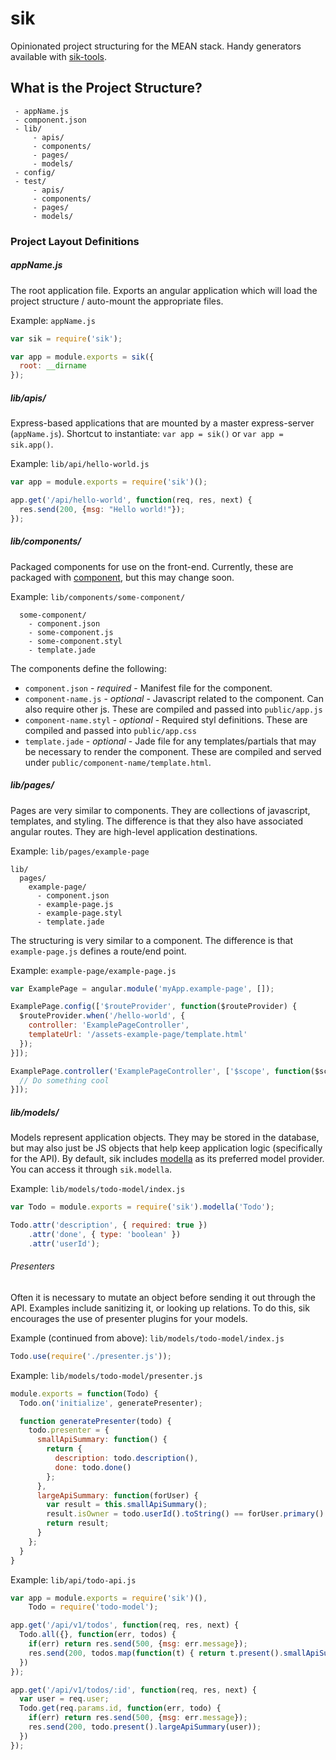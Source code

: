 sik
===

Opinionated project structuring for the MEAN stack. Handy generators available
with [sik-tools](http://github.com/rschmukler/sik-tools).


## What is the Project Structure?

```
 - appName.js
 - component.json
 - lib/
     - apis/
     - components/
     - pages/
     - models/
 - config/
 - test/
     - apis/
     - components/
     - pages/
     - models/
```

### Project Layout Definitions

##### appName.js

The root application file. Exports an angular application which will load the
project structure / auto-mount the appropriate files.

Example: `appName.js`

```js
var sik = require('sik');

var app = module.exports = sik({
  root: __dirname
});
```

##### lib/apis/

Express-based applications that are mounted by a master express-server
(`appName.js`). Shortcut to instantiate: `var app = sik()` or `var app = sik.app()`.

Example: `lib/api/hello-world.js`

```js
var app = module.exports = require('sik')();

app.get('/api/hello-world', function(req, res, next) {
  res.send(200, {msg: "Hello world!"});
});
```

##### lib/components/

Packaged components for use on the front-end. Currently, these are packaged with
[component](http://github.com/component/component), but this may change soon.

Example: `lib/components/some-component/`

```
  some-component/
    - component.json
    - some-component.js
    - some-component.styl
    - template.jade

```


The components define the following:

- `component.json` - *required* - Manifest file for the component.
- `component-name.js` - *optional* - Javascript related to the component. Can
  also require other js. These are compiled and passed into `public/app.js`
- `component-name.styl` - *optional* - Required styl definitions. These are
  compiled and passed into `public/app.css`
- `template.jade` - *optional* - Jade file for any templates/partials that may
  be necessary to render the component. These are compiled and served under
  `public/component-name/template.html`.

##### lib/pages/

Pages are very similar to components. They are collections of javascript,
templates, and styling. The difference is that they also have associated angular routes. 
They are high-level application destinations.

Example: `lib/pages/example-page`

```
lib/
  pages/
    example-page/
      - component.json
      - example-page.js
      - example-page.styl
      - template.jade
```

The structuring is very similar to a component. The difference is that
`example-page.js` defines a route/end point.

Example: `example-page/example-page.js`

```js
var ExamplePage = angular.module('myApp.example-page', []);

ExamplePage.config(['$routeProvider', function($routeProvider) {
  $routeProvider.when('/hello-world', {
    controller: 'ExamplePageController',
    templateUrl: '/assets-example-page/template.html'
  });
}]);

ExamplePage.controller('ExamplePageController', ['$scope', function($scope) {
  // Do something cool
}]);
```

##### lib/models/

Models represent application objects. They may be stored in the database, but
may also just be JS objects that help keep application logic (specifically for
the API). By default, sik includes [modella](http://github.com/modella/modella)
as its preferred model provider. You can access it through `sik.modella`.

Example: `lib/models/todo-model/index.js`

```js
var Todo = module.exports = require('sik').modella('Todo');

Todo.attr('description', { required: true })
    .attr('done', { type: 'boolean' })
    .attr('userId');
```


###### Presenters

Often it is necessary to mutate an object before sending it out through the API.
Examples include sanitizing it, or looking up relations. To do this, sik
encourages the use of presenter plugins for your models.

Example (continued from above): `lib/models/todo-model/index.js`

```js
Todo.use(require('./presenter.js'));
```

Example: `lib/models/todo-model/presenter.js`

```js
module.exports = function(Todo) {
  Todo.on('initialize', generatePresenter);

  function generatePresenter(todo) {
    todo.presenter = {
      smallApiSummary: function() {
        return { 
          description: todo.description(),
          done: todo.done()
        };
      },
      largeApiSummary: function(forUser) {
        var result = this.smallApiSummary();
        result.isOwner = todo.userId().toString() == forUser.primary().toString();
        return result;
      }
    };
  }
}
```

Example: `lib/api/todo-api.js`

```js
var app = module.exports = require('sik')(),
    Todo = require('todo-model');

app.get('/api/v1/todos', function(req, res, next) {
  Todo.all({}, function(err, todos) {
    if(err) return res.send(500, {msg: err.message});
    res.send(200, todos.map(function(t) { return t.present().smallApiSummary(); }));
  })
});

app.get('/api/v1/todos/:id', function(req, res, next) {
  var user = req.user;
  Todo.get(req.params.id, function(err, todo) {
    if(err) return res.send(500, {msg: err.message});
    res.send(200, todo.present().largeApiSummary(user));
  })
});
```
